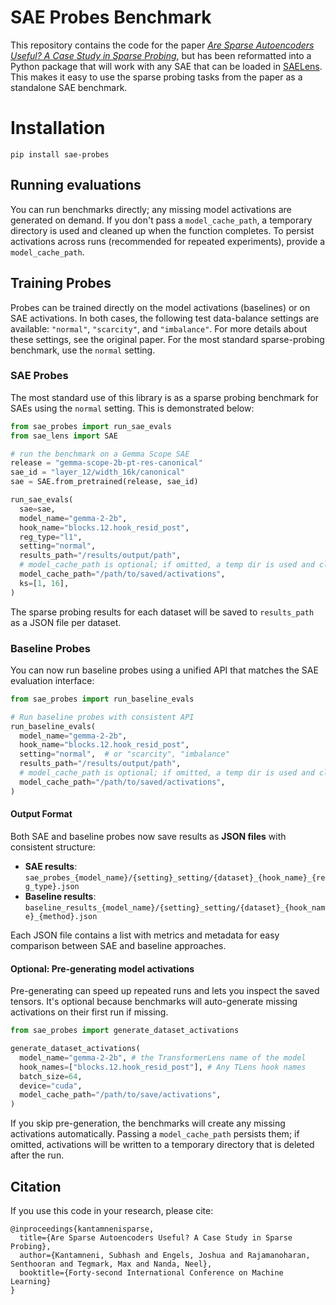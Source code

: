 # SAE Probes Benchmark

This repository contains the code for the paper [_Are Sparse Autoencoders Useful? A Case Study in Sparse Probing_](https://arxiv.org/pdf/2502.16681), but has been reformatted into a Python package that will work with any SAE that can be loaded in [SAELens](https://github.com/jbloomAus/SAELens). This makes it easy to use the sparse probing tasks from the paper as a standalone SAE benchmark.

# Installation

```
pip install sae-probes
```

## Running evaluations

You can run benchmarks directly; any missing model activations are generated on demand. If you don't pass a `model_cache_path`, a temporary directory is used and cleaned up when the function completes. To persist activations across runs (recommended for repeated experiments), provide a `model_cache_path`.

## Training Probes

Probes can be trained directly on the model activations (baselines) or on SAE activations. In both cases, the following test data-balance settings are available: `"normal"`, `"scarcity"`, and `"imbalance"`. For more details about these settings, see the original paper. For the most standard sparse-probing benchmark, use the `normal` setting.

### SAE Probes

The most standard use of this library is as a sparse probing benchmark for SAEs using the `normal` setting. This is demonstrated below:

```python
from sae_probes import run_sae_evals
from sae_lens import SAE

# run the benchmark on a Gemma Scope SAE
release = "gemma-scope-2b-pt-res-canonical"
sae_id = "layer_12/width_16k/canonical"
sae = SAE.from_pretrained(release, sae_id)

run_sae_evals(
  sae=sae,
  model_name="gemma-2-2b",
  hook_name="blocks.12.hook_resid_post",
  reg_type="l1",
  setting="normal",
  results_path="/results/output/path",
  # model_cache_path is optional; if omitted, a temp dir is used and cleared after
  model_cache_path="/path/to/saved/activations",
  ks=[1, 16],
)
```

The sparse probing results for each dataset will be saved to `results_path` as a JSON file per dataset.

### Baseline Probes

You can now run baseline probes using a unified API that matches the SAE evaluation interface:

```python
from sae_probes import run_baseline_evals

# Run baseline probes with consistent API
run_baseline_evals(
  model_name="gemma-2-2b",
  hook_name="blocks.12.hook_resid_post",
  setting="normal",  # or "scarcity", "imbalance"
  results_path="/results/output/path",
  # model_cache_path is optional; if omitted, a temp dir is used and cleared after
  model_cache_path="/path/to/saved/activations",
)
```

#### Output Format

Both SAE and baseline probes now save results as **JSON files** with consistent structure:

- **SAE results**: `sae_probes_{model_name}/{setting}_setting/{dataset}_{hook_name}_{reg_type}.json`
- **Baseline results**: `baseline_results_{model_name}/{setting}_setting/{dataset}_{hook_name}_{method}.json`

Each JSON file contains a list with metrics and metadata for easy comparison between SAE and baseline approaches.

#### Optional: Pre-generating model activations

Pre-generating can speed up repeated runs and lets you inspect the saved tensors. It's optional because benchmarks will auto-generate missing activations on their first run if missing.

```python
from sae_probes import generate_dataset_activations

generate_dataset_activations(
  model_name="gemma-2-2b", # the TransformerLens name of the model
  hook_names=["blocks.12.hook_resid_post"], # Any TLens hook names
  batch_size=64,
  device="cuda",
  model_cache_path="/path/to/save/activations",
)
```

If you skip pre-generation, the benchmarks will create any missing activations automatically. Passing a `model_cache_path` persists them; if omitted, activations will be written to a temporary directory that is deleted after the run.

## Citation

If you use this code in your research, please cite:

```
@inproceedings{kantamnenisparse,
  title={Are Sparse Autoencoders Useful? A Case Study in Sparse Probing},
  author={Kantamneni, Subhash and Engels, Joshua and Rajamanoharan, Senthooran and Tegmark, Max and Nanda, Neel},
  booktitle={Forty-second International Conference on Machine Learning}
}
```
